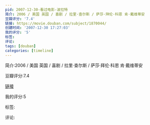 ```yaml
---
pid: 2007-12-30-看过电影-波拉特
简介: 2006 / 美国 英国 / 喜剧 / 拉里·查尔斯 / 萨莎·拜伦·科恩 肯·戴维蒂安
豆瓣评分: '7.4'
链接: https://movie.douban.com/subject/1870044/
创建时间: '2007-12-30 17:27:03'
我的评分: '5'
标签:
评论:
tags: [douban]
categories: [timeline]
---
```

简介:2006 / 美国 英国 / 喜剧 / 拉里·查尔斯 / 萨莎·拜伦·科恩 肯·戴维蒂安

豆瓣评分:7.4

[链接](https://movie.douban.com/subject/1870044/)

我的评分:5

标签:

评论:


